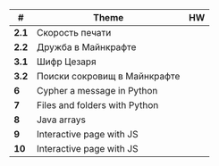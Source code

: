 	
| #       | Theme                         | HW  |
| ------- | ----------------------------- | --- |
| **2.1** | Скорость печати               |     |
| **2.2** | Дружба в Майнкрафте           |     |
| **3.1** | Шифр Цезаря                   |     |
| **3.2** | Поиски сокровищ в Майнкрафте  |     |
| **6**   | Cypher a message in Python    |     |
| **7**   | Files and folders with Python |     |
| **8**   | Java arrays                   |     |
| **9**   | Interactive page with JS      |     |
| **10**  | Interactive page with JS      |     |

